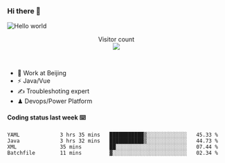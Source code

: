 ### Hi there 👋

<img src="https://raw.githubusercontent.com/sagar-viradiya/sagar-viradiya/master/resources/banner.png" alt="Hello world">
<p align="center"> 
  Visitor count<br/>
  <img src="https://profile-counter.glitch.me/youszoe/count.svg" />
</p>
<br/>

- 🍻 Work at Beijing 
- ⚡  Java/Vue
- ✍️  Troubleshoting expert
- ♟  Devops/Power Platform 

#### Coding status last week ⌨️

<!--START_SECTION:waka-->
```text
YAML             3 hrs 35 mins   ███████████▒░░░░░░░░░░░░░   45.33 % 
Java             3 hrs 32 mins   ███████████▒░░░░░░░░░░░░░   44.73 % 
XML              35 mins         ██░░░░░░░░░░░░░░░░░░░░░░░   07.44 % 
Batchfile        11 mins         ▓░░░░░░░░░░░░░░░░░░░░░░░░   02.34 % 
```
<!--END_SECTION:waka-->

<br/>
<center><img src="http://ghchart.rshah.org/409ba5/yousazoe" alt="" /></center>


